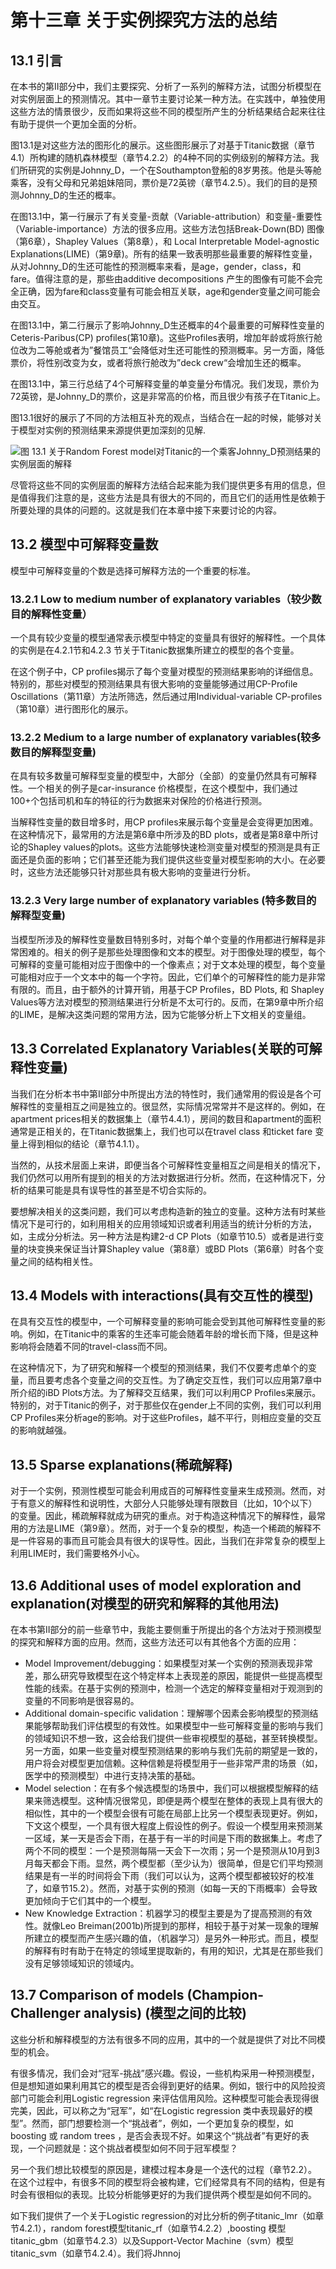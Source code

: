 # 第十三章 关于实例探究方法的总结

## 13.1 引言

在本书的第II部分中，我们主要探究、分析了一系列的解释方法，试图分析模型在对实例层面上的预测情况。其中一章节主要讨论某一种方法。在实践中，单独使用这些方法的情景很少，反而如果将这些不同的模型所产生的分析结果结合起来往往有助于提供一个更加全面的分析。

图13.1是对这些方法的图形化的展示。这些图形展示了对基于Titanic数据（章节4.1）所构建的随机森林模型（章节4.2.2）的4种不同的实例级别的解释方法。我们所研究的实例是Johnny\_D，一个在Southampton登船的8岁男孩。他是头等舱乘客，没有父母和兄弟姐妹陪同，票价是72英镑（章节4.2.5）。我们的目的是预测Johnny\_D的生还的概率。

在图13.1中，第一行展示了有关变量-贡献（Variable-attribution）和变量-重要性（Variable-importance）方法的很多应用。这些方法包括Break-Down\(BD\) 图像（第6章），Shapley Values（第8章），和 Local Interpretable Model-agnostic Explanations\(LIME\)（第9章\)。所有的结果一致表明那些最重要的解释性变量，从对Johnny\_D的生还可能性的预测概率来看，是age，gender，class，和fare。值得注意的是，那些由additive decompositions 产生的图像有可能不会完全正确，因为fare和class变量有可能会相互关联，age和gender变量之间可能会由交互。

在图13.1中，第二行展示了影响Johnny\_D生还概率的4个最重要的可解释性变量的Ceteris-Paribus\(CP\) profiles\(第10章\)。这些Profiles表明，增加年龄或将旅行舱位改为二等舱或者为”餐馆员工“会降低对生还可能性的预测概率。另一方面，降低票价，将性别改变为女，或者将旅行舱改为”deck crew“会增加生还的概率。

在图13.1中，第三行总结了4个可解释变量的单变量分布情况。我们发现，票价为72英镑，是Johnny\_D的票价，这是非常高的价格，而且很少有孩子在Titanic上。

图13.1很好的展示了不同的方法相互补充的观点，当结合在一起的时候，能够对关于模型对实例的预测结果来源提供更加深刻的见解.

![&#x56FE; 13.1 &#x5173;&#x4E8E;Random Forest model&#x5BF9;Titanic&#x7684;&#x4E00;&#x4E2A;&#x4E58;&#x5BA2;Johnny\_D&#x9884;&#x6D4B;&#x7ED3;&#x679C;&#x7684;&#x5B9E;&#x4F8B;&#x5C42;&#x9762;&#x7684;&#x89E3;&#x91CA;](.gitbook/assets/13-1%20%281%29.jpg)

尽管将这些不同的实例层面的解释方法结合起来能为我们提供更多有用的信息，但是值得我们注意的是，这些方法是具有很大的不同的，而且它们的适用性是依赖于所要处理的具体的问题的。这就是我们在本章中接下来要讨论的内容。

## 13.2  模型中可解释变量数

模型中可解释变量的个数是选择可解释方法的一个重要的标准。

### 13.2.1 Low to medium number of explanatory variables（较少数目的解释性变量）

一个具有较少变量的模型通常表示模型中特定的变量具有很好的解释性。一个具体的实例是在4.2.1节和4.2.3 节关于Titanic数据集所建立的模型的各个变量。

在这个例子中，CP profiles揭示了每个变量对模型的预测结果影响的详细信息。特别的，那些对模型的预测结果具有很大影响的变量能够通过用CP-Profile Oscillations（第11章）方法所筛选，然后通过用Individual-variable CP-profiles （第10章）进行图形化的展示。

### 13.2.2 Medium to a large number of explanatory variables\(较多数目的解释型变量\)

在具有较多数量可解释型变量的模型中，大部分（全部）的变量仍然具有可解释性。一个相关的例子是car-insurance 价格模型，在这个模型中，我们通过100+个包括司机和车的特征的行为数据来对保险的价格进行预测。

当解释性变量的数目增多时，用CP profiles来展示每个变量是会变得更加困难。在这种情况下，最常用的方法是第6章中所涉及的BD plots，或者是第8章中所讨论的Shapley values的plots。这些方法能够快速检测变量对模型的预测是具有正面还是负面的影响；它们甚至还能为我们提供这些变量对模型影响的大小。在必要时，这些方法还能够只针对那些具有极大影响的变量进行分析。

### 13.2.3 Very large number of explanatory variables \(特多数目的解释型变量\)

当模型所涉及的解释性变量数目特别多时，对每个单个变量的作用都进行解释是非常困难的。相关的例子是那些处理图像和文本的模型。对于图像处理的模型，每个可解释的变量可能相对应于图像中的一个像素点；对于文本处理的模型，每个变量可能相对应于一个文本中的每一个字符。因此，它们单个的可解释性的能力是非常有限的。而且，由于额外的计算开销，用基于CP Profiles，BD Plots, 和 Shapley Values等方法对模型的预测结果进行分析是不太可行的。反而，在第9章中所介绍的LIME，是解决这类问题的常用方法，因为它能够分析上下文相关的变量组。

## 13.3 Correlated Explanatory Variables\(关联的可解释性变量\)

当我们在分析本书中第II部分中所提出方法的特性时，我们通常用的假设是各个可解释性的变量相互之间是独立的。很显然，实际情况常常并不是这样的。例如，在apartment prices相关的数据集上（章节4.4.1），房间的数目和apartment的面积通常是正相关的，在Titanic数据集上，我们也可以在travel class 和ticket fare 变量上得到相似的结论（章节4.1.1）。

当然的，从技术层面上来讲，即便当各个可解释性变量相互之间是相关的情况下，我们仍然可以用所有提到的相关的方法对数据进行分析。然而，在这种情况下，分析的结果可能是具有误导性的甚至是不切合实际的。

要想解决相关的这类问题，我们可以考虑构造新的独立的变量。这种方法有时某些情况下是可行的，如利用相关的应用领域知识或者利用适当的统计分析的方法，如，主成分分析法。另一种方法是构建2-d CP Plots（如章节10.5）或者是进行变量的块变换来保证当计算Shapley value（第8章）或BD Plots（第6章）时各个变量之间的结构相关性。

## 13.4 Models with interactions\(具有交互性的模型\)

在具有交互性的模型中，一个可解释变量的影响可能会受到其他可解释性变量的影响。例如，在Titanic中的乘客的生还率可能会随着年龄的增长而下降，但是这种影响将会随着不同的travel-class而不同。

在这种情况下，为了研究和解释一个模型的预测结果，我们不仅要考虑单个的变量，而且要考虑各个变量之间的交互性。为了确定交互性，我们可以应用第7章中所介绍的iBD Plots方法。为了解释交互结果，我们可以利用CP Profiles来展示。特别的，对于Titanic的例子，对于那些仅在gender上不同的实例，我们可以利用CP Profiles来分析age的影响。对于这些Profiles，越不平行，则相应变量的交互的影响就越强。

## 13.5 Sparse explanations\(稀疏解释\)

对于一个实例，预测性模型可能会利用成百的可解释性变量来生成预测。然而，对于有意义的解释性和说明性，大部分人只能够处理有限数目（比如，10个以下）的变量。因此，稀疏解释就成为研究的重点。对于构造这种情况下的解释性，最常用的方法是LIME（第9章）。然而，对于一个复杂的模型，构造一个稀疏的解释不是一件容易的事而且可能会具有很大的误导性。因此，当我们在非常复杂的模型上利用LIME时，我们需要格外小心。

## 13.6 Additional uses of model exploration and explanation\(对模型的研究和解释的其他用法\)

在本书第II部分的前一些章节中，我能主要侧重于所提出的各个方法对于预测模型的探究和解释方面的应用。然而，这些方法还可以有其他各个方面的应用：

* Model Improvement/debugging：如果模型对某一个实例的预测表现非常差，那么研究导致模型在这个特定样本上表现差的原因，能提供一些提高模型性能的线索。在基于实例的预测中，检测一个选定的解释变量相对于观测到的变量的不同影响是很容易的。
* Additional domain-specific validation：理解哪个因素会影响模型的预测结果能够帮助我们评估模型的有效性。如果模型中一些可解释变量的影响与我们的领域知识不想一致，这会给我们提供一些审视模型的基础，甚至转换模型。另一方面，如果一些变量对模型预测结果的影响与我们先前的期望是一致的，用户将会对模型更加信赖。这种信赖是将模型用于一些非常严肃的场景（如，医学中的预测模型）中进行支持决策的基础。
* Model selection：在有多个候选模型的场景中，我们可以根据模型解释的结果来筛选模型。这种情况很常见，即便是两个模型在整体的表现上具有很大的相似性，其中的一个模型会很有可能在局部上比另一个模型表现更好。例如，下文这个模型，一个具有很大程度上假设性的例子。假设一个模型用来预测某一区域，某一天是否会下雨，在基于有一半的时间是下雨的数据集上。考虑了两个不同的模型：一个是预测每隔一天会下一次雨；另一个是预测从10月到3月每天都会下雨。显然，两个模型都（至少认为）很简单，但是它们平均预测结果是有一半的时间将会下雨（我们可以认为，这两个模型都被较好的校准了，如章节15.2）。然而，对基于实例的预测（如每一天的下雨概率）会导致更加倾向于它们其中的一个模型。
* New Knowledge Extraction：机器学习的模型主要是为了提高预测的有效性。就像Leo Breiman\(2001b\)所提到的那样，相较于基于对某一现象的理解所建立的模型而产生感兴趣的值，（机器学习）是另外一种形式。而且，模型的解释有时有助于在特定的领域里提取新的，有用的知识，尤其是在那些我们没有足够领域知识的领域内。

## 13.7 Comparison of models \(Champion-Challenger analysis\) \(模型之间的比较\)

这些分析和解释模型的方法有很多不同的应用，其中的一个就是提供了对比不同模型的机会。

有很多情况，我们会对“冠军-挑战”感兴趣。假设，一些机构采用一种预测模型，但是想知道如果利用其它的模型是否会得到更好的结果。例如，银行中的风险投资部门可能会利用Logistic regression 来评估信用风险。这种模型可能会表现得很完美，因此，可以称之为“冠军”，如“在Logistic regression 类中表现最好的模型”。然而，部门想要检测一个“挑战者”，例如，一个更加复杂的模型，如 boosting 或 random trees ，是否会表现不好。如果这个“挑战者”有更好的表现，一个问题就是：这个挑战者模型如何不同于冠军模型？

另一个我们想比较模型的原因是，建模过程本身是一个迭代的过程（章节2.2）。在这个过程中，有很多不同的模型将会被构建，它们经常具有不同的结构，但是有时会有很相似的表现。比较分析能够更好的为我们提供两个模型是如何不同的。

如下我们提供了一个关于Logistic regression的对比分析的例子titanic\_lmr（如章节4.2.1），random forest模型titanic\_rf（如章节4.2.2）,boosting 模型 titanic\_gbm（如章节4.2.3）以及Support-Vector Machine（svm）模型 titanic\_svm（如章节4.2.4）。我们将Jhnnoj

## 



